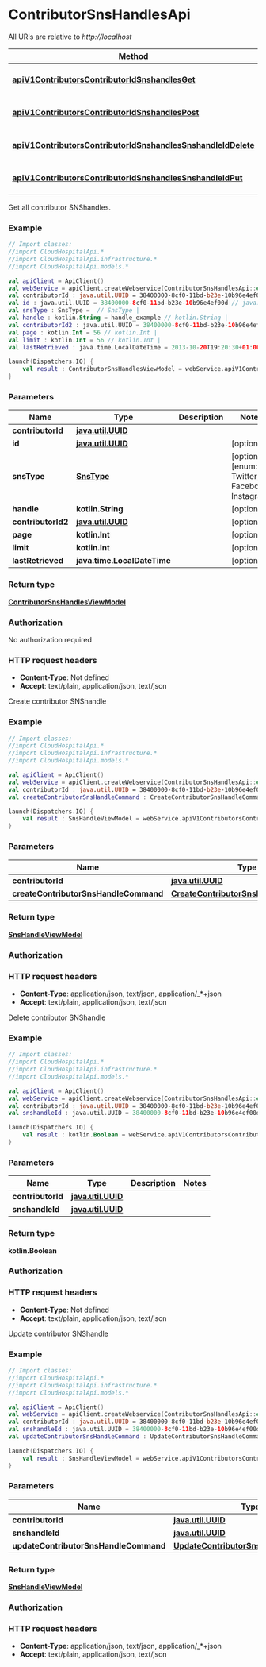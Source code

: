 # ContributorSnsHandlesApi

All URIs are relative to *http://localhost*

Method | HTTP request | Description
------------- | ------------- | -------------
[**apiV1ContributorsContributorIdSnshandlesGet**](ContributorSnsHandlesApi.md#apiV1ContributorsContributorIdSnshandlesGet) | **GET** api/v1/contributors/{contributorId}/snshandles | Get all contributor SNShandles.
[**apiV1ContributorsContributorIdSnshandlesPost**](ContributorSnsHandlesApi.md#apiV1ContributorsContributorIdSnshandlesPost) | **POST** api/v1/contributors/{contributorId}/snshandles | Create contributor SNShandle
[**apiV1ContributorsContributorIdSnshandlesSnshandleIdDelete**](ContributorSnsHandlesApi.md#apiV1ContributorsContributorIdSnshandlesSnshandleIdDelete) | **DELETE** api/v1/contributors/{contributorId}/snshandles/{snshandleId} | Delete contributor SNShandle
[**apiV1ContributorsContributorIdSnshandlesSnshandleIdPut**](ContributorSnsHandlesApi.md#apiV1ContributorsContributorIdSnshandlesSnshandleIdPut) | **PUT** api/v1/contributors/{contributorId}/snshandles/{snshandleId} | Update contributor SNShandle



Get all contributor SNShandles.

### Example
```kotlin
// Import classes:
//import CloudHospitalApi.*
//import CloudHospitalApi.infrastructure.*
//import CloudHospitalApi.models.*

val apiClient = ApiClient()
val webService = apiClient.createWebservice(ContributorSnsHandlesApi::class.java)
val contributorId : java.util.UUID = 38400000-8cf0-11bd-b23e-10b96e4ef00d // java.util.UUID | 
val id : java.util.UUID = 38400000-8cf0-11bd-b23e-10b96e4ef00d // java.util.UUID | 
val snsType : SnsType =  // SnsType | 
val handle : kotlin.String = handle_example // kotlin.String | 
val contributorId2 : java.util.UUID = 38400000-8cf0-11bd-b23e-10b96e4ef00d // java.util.UUID | 
val page : kotlin.Int = 56 // kotlin.Int | 
val limit : kotlin.Int = 56 // kotlin.Int | 
val lastRetrieved : java.time.LocalDateTime = 2013-10-20T19:20:30+01:00 // java.time.LocalDateTime | 

launch(Dispatchers.IO) {
    val result : ContributorSnsHandlesViewModel = webService.apiV1ContributorsContributorIdSnshandlesGet(contributorId, id, snsType, handle, contributorId2, page, limit, lastRetrieved)
}
```

### Parameters

Name | Type | Description  | Notes
------------- | ------------- | ------------- | -------------
 **contributorId** | [**java.util.UUID**](.md)|  |
 **id** | [**java.util.UUID**](.md)|  | [optional]
 **snsType** | [**SnsType**](.md)|  | [optional] [enum: Twitter, Facebook, Instagram]
 **handle** | **kotlin.String**|  | [optional]
 **contributorId2** | [**java.util.UUID**](.md)|  | [optional]
 **page** | **kotlin.Int**|  | [optional]
 **limit** | **kotlin.Int**|  | [optional]
 **lastRetrieved** | **java.time.LocalDateTime**|  | [optional]

### Return type

[**ContributorSnsHandlesViewModel**](ContributorSnsHandlesViewModel.md)

### Authorization

No authorization required

### HTTP request headers

 - **Content-Type**: Not defined
 - **Accept**: text/plain, application/json, text/json


Create contributor SNShandle

### Example
```kotlin
// Import classes:
//import CloudHospitalApi.*
//import CloudHospitalApi.infrastructure.*
//import CloudHospitalApi.models.*

val apiClient = ApiClient()
val webService = apiClient.createWebservice(ContributorSnsHandlesApi::class.java)
val contributorId : java.util.UUID = 38400000-8cf0-11bd-b23e-10b96e4ef00d // java.util.UUID | 
val createContributorSnsHandleCommand : CreateContributorSnsHandleCommand =  // CreateContributorSnsHandleCommand | 

launch(Dispatchers.IO) {
    val result : SnsHandleViewModel = webService.apiV1ContributorsContributorIdSnshandlesPost(contributorId, createContributorSnsHandleCommand)
}
```

### Parameters

Name | Type | Description  | Notes
------------- | ------------- | ------------- | -------------
 **contributorId** | [**java.util.UUID**](.md)|  |
 **createContributorSnsHandleCommand** | [**CreateContributorSnsHandleCommand**](CreateContributorSnsHandleCommand.md)|  | [optional]

### Return type

[**SnsHandleViewModel**](SnsHandleViewModel.md)

### Authorization



### HTTP request headers

 - **Content-Type**: application/json, text/json, application/_*+json
 - **Accept**: text/plain, application/json, text/json


Delete contributor SNShandle

### Example
```kotlin
// Import classes:
//import CloudHospitalApi.*
//import CloudHospitalApi.infrastructure.*
//import CloudHospitalApi.models.*

val apiClient = ApiClient()
val webService = apiClient.createWebservice(ContributorSnsHandlesApi::class.java)
val contributorId : java.util.UUID = 38400000-8cf0-11bd-b23e-10b96e4ef00d // java.util.UUID | 
val snshandleId : java.util.UUID = 38400000-8cf0-11bd-b23e-10b96e4ef00d // java.util.UUID | 

launch(Dispatchers.IO) {
    val result : kotlin.Boolean = webService.apiV1ContributorsContributorIdSnshandlesSnshandleIdDelete(contributorId, snshandleId)
}
```

### Parameters

Name | Type | Description  | Notes
------------- | ------------- | ------------- | -------------
 **contributorId** | [**java.util.UUID**](.md)|  |
 **snshandleId** | [**java.util.UUID**](.md)|  |

### Return type

**kotlin.Boolean**

### Authorization



### HTTP request headers

 - **Content-Type**: Not defined
 - **Accept**: text/plain, application/json, text/json


Update contributor SNShandle

### Example
```kotlin
// Import classes:
//import CloudHospitalApi.*
//import CloudHospitalApi.infrastructure.*
//import CloudHospitalApi.models.*

val apiClient = ApiClient()
val webService = apiClient.createWebservice(ContributorSnsHandlesApi::class.java)
val contributorId : java.util.UUID = 38400000-8cf0-11bd-b23e-10b96e4ef00d // java.util.UUID | 
val snshandleId : java.util.UUID = 38400000-8cf0-11bd-b23e-10b96e4ef00d // java.util.UUID | 
val updateContributorSnsHandleCommand : UpdateContributorSnsHandleCommand =  // UpdateContributorSnsHandleCommand | 

launch(Dispatchers.IO) {
    val result : SnsHandleViewModel = webService.apiV1ContributorsContributorIdSnshandlesSnshandleIdPut(contributorId, snshandleId, updateContributorSnsHandleCommand)
}
```

### Parameters

Name | Type | Description  | Notes
------------- | ------------- | ------------- | -------------
 **contributorId** | [**java.util.UUID**](.md)|  |
 **snshandleId** | [**java.util.UUID**](.md)|  |
 **updateContributorSnsHandleCommand** | [**UpdateContributorSnsHandleCommand**](UpdateContributorSnsHandleCommand.md)|  | [optional]

### Return type

[**SnsHandleViewModel**](SnsHandleViewModel.md)

### Authorization



### HTTP request headers

 - **Content-Type**: application/json, text/json, application/_*+json
 - **Accept**: text/plain, application/json, text/json

